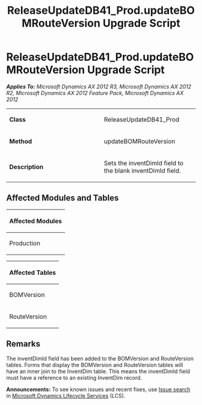 ﻿---
title: ReleaseUpdateDB41_Prod.updateBOMRouteVersion Upgrade Script
TOCTitle: ReleaseUpdateDB41_Prod.updateBOMRouteVersion Upgrade Script
ms:assetid: 8e7d99e7-4d5c-f2d5-571b-19ae22b3d698
ms:mtpsurl: https://msdn.microsoft.com/en-us/library/JJ736507(v=AX.60)
ms:contentKeyID: 49709696
ms.date: 05/18/2015
mtps_version: v=AX.60
---

# ReleaseUpdateDB41\_Prod.updateBOMRouteVersion Upgrade Script 


_**Applies To:** Microsoft Dynamics AX 2012 R3, Microsoft Dynamics AX 2012 R2, Microsoft Dynamics AX 2012 Feature Pack, Microsoft Dynamics AX 2012_

<table>
<colgroup>
<col style="width: 50%" />
<col style="width: 50%" />
</colgroup>
<tbody>
<tr class="odd">
<td><p><strong>Class</strong></p></td>
<td><p>ReleaseUpdateDB41_Prod</p></td>
</tr>
<tr class="even">
<td><p><strong>Method</strong></p></td>
<td><p>updateBOMRouteVersion</p></td>
</tr>
<tr class="odd">
<td><p><strong>Description</strong></p></td>
<td><p>Sets the inventDimId field to the blank inventDimId field.</p></td>
</tr>
</tbody>
</table>


## Affected Modules and Tables

<table>
<colgroup>
<col style="width: 100%" />
</colgroup>
<thead>
<tr class="header">
<th><p>Affected Modules</p></th>
</tr>
</thead>
<tbody>
<tr class="odd">
<td><p>Production</p></td>
</tr>
</tbody>
</table>


<table>
<colgroup>
<col style="width: 100%" />
</colgroup>
<thead>
<tr class="header">
<th><p>Affected Tables</p></th>
</tr>
</thead>
<tbody>
<tr class="odd">
<td><p>BOMVersion</p></td>
</tr>
<tr class="even">
<td><p>RouteVersion</p></td>
</tr>
</tbody>
</table>


## Remarks

The inventDimId field has been added to the BOMVersion and RouteVersion tables. Forms that display the BOMVersion and RouteVersion tables will have an inner join to the InventDim table. This means the inventDimId field must have a reference to an existing InventDim record.

  
**Announcements:** To see known issues and recent fixes, use [Issue search](http://go.microsoft.com/fwlink/?linkid=389258) in [Microsoft Dynamics Lifecycle Services](http://go.microsoft.com/fwlink/?linkid=306505) (LCS).

